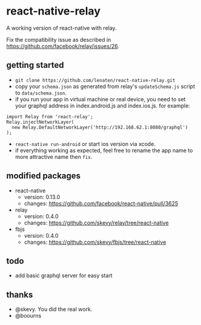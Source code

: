 # react-native-relay

A working version of react-native with relay.

Fix the compatibility issue as described in https://github.com/facebook/relay/issues/26. 

## getting started 
- `git clone https://github.com/lenaten/react-native-relay.git`
- copy your `schema.json` as generated from relay's `updateSchema.js` script to `data/schema.json`.
- if you run your app in virtual machine or real device, you need to set your graphql address in index.android.js and index.ios.js. for example:
```
import Relay from 'react-relay';
Relay.injectNetworkLayer(
  new Relay.DefaultNetworkLayer('http://192.168.62.1:8080/graphql')
);
```
- `react-native run-android` or start ios version via xcode.
- if everything working as expected, feel free to rename the app name to more attractive name then `fix`.

## modified packages

- react-native
  - version: 0.13.0
  - changes: https://github.com/facebook/react-native/pull/3625
- relay
  - version: 0.4.0
  - changes: https://github.com/skevy/relay/tree/react-native
- fbjs
  - version: 0.4.0
  - changes: https://github.com/skevy/fbjs/tree/react-native

## todo
- add basic graphql server for easy start

## thanks
- @skevy. You did the real work.
- @boourns
